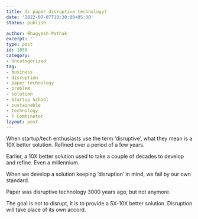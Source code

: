 ```yaml
---
title: Is paper disruptive technology?
date: '2022-07-07T10:30:00+05:30'
status: publish

author: Bhagyesh Pathak
excerpt: ''
type: post
id: 1059
category:
- Uncategorized
tag:
- business
- disruption
- paper technology
- problem
- solution
- Startup School
- sustainable
- technology
- Y Combinator
layout: post
---
```


When startup/tech enthusiasts use the term ‘disruptive’, what they mean is a 10X better solution. Refined over a period of a few years.

Earlier, a 10X better solution used to take a couple of decades to develop and refine. Even a millennium.

When we develop a solution keeping ‘disruption’ in mind, we fail by our own standard.

Paper was disruptive technology 3000 years ago, but not anymore.

The goal is not to disrupt, it is to provide a 5X-10X better solution. Disruption will take place of its own accord.